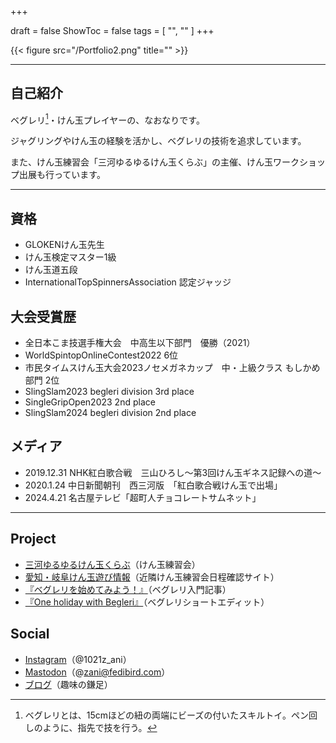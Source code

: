 +++

draft = false
ShowToc = false
tags = [ "", "" ]
+++

{{< figure src="/Portfolio2.png" title="" >}}

***

## 自己紹介
ベグレリ[^1]・けん玉プレイヤーの、なおなりです。

ジャグリングやけん玉の経験を活かし、ベグレリの技術を追求しています。

また、けん玉練習会「三河ゆるゆるけん玉くらぶ」の主催、けん玉ワークショップ出展も行っています。

***

## 資格
- GLOKENけん玉先生
- けん玉検定マスター1級
- けん玉道五段
- InternationalTopSpinnersAssociation 認定ジャッジ

## 大会受賞歴
- 全日本こま技選手権大会　中高生以下部門　優勝（2021）
- WorldSpintopOnlineContest2022 6位
- 市民タイムスけん玉大会2023ノセメガネカップ　中・上級クラス もしかめ部門 2位
- SlingSlam2023 begleri division 3rd place
- SingleGripOpen2023 2nd place
- SlingSlam2024 begleri division 2nd place

## メディア
- 2019.12.31  NHK紅白歌合戦　三山ひろし～第3回けん玉ギネス記録への道～
- 2020.1.24 中日新聞朝刊　西三河版　「紅白歌合戦けん玉で出場」
- 2024.4.21 名古屋テレビ「超町人チョコレートサムネット」

***

## Project
- [三河ゆるゆるけん玉くらぶ](https://mikawayuruken.amebaownd.com/)（けん玉練習会）
- [愛知・岐阜けん玉遊び情報](https://sites.google.com/view/kendama-portal?usp=sharing)（近隣けん玉練習会日程確認サイト）
- [『ベグレリを始めてみよう！』](https://na0nnnnn.blogspot.com/2022/12/blog-post_95.html)（ベグレリ入門記事）
- [『One holiday with Begleri』](https://www.youtube.com/watch?v=kse3zT1TmSA)（ベグレリショートエディット）

## Social
- [Instagram](https://www.instagram.com/1021z_ani/)（@1021z_ani）
- [Mastodon](https://fedibird.com/@zani)（@zani@fedibird.com）
- [ブログ](https://na0nnnnn.blogspot.com)（趣味の鎌足）


[^1]: ベグレリとは、15cmほどの紐の両端にビーズの付いたスキルトイ。ペン回しのように、指先で技を行う。